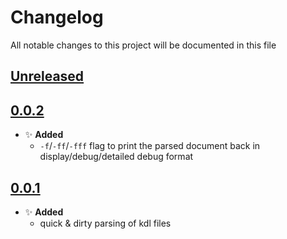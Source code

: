 # Changelog
All notable changes to this project will be documented in this file

[unreleased]: https://github.com/eugenesvk/kdl-test/compare/0.0.2...HEAD
## [Unreleased]
<!-- - ✨ __Added__ -->
  <!-- + new features -->
<!-- - Δ __Changed__ -->
  <!-- + changes in existing functionality -->
<!-- - 🐞 __Fixed__ -->
  <!-- + bug fixes -->
<!-- - 💩 __Deprecated__ -->
  <!-- + soon-to-be removed features -->
<!-- - 🗑️ __Removed__ -->
  <!-- + now removed features -->
<!-- - 🔒 __Security__ -->
  <!-- + vulnerabilities -->

[0.0.2]: https://github.com/eugenesvk/kdl-test/releases/tag/0.0.2
## [0.0.2]
- ✨ __Added__
  + `-f`/`-ff`/`-fff` flag to print the parsed document back in display/debug/detailed debug format

[0.0.1]: https://github.com/eugenesvk/kdl-test/releases/tag/0.0.1
## [0.0.1]
- ✨ __Added__
  + quick & dirty parsing of kdl files
